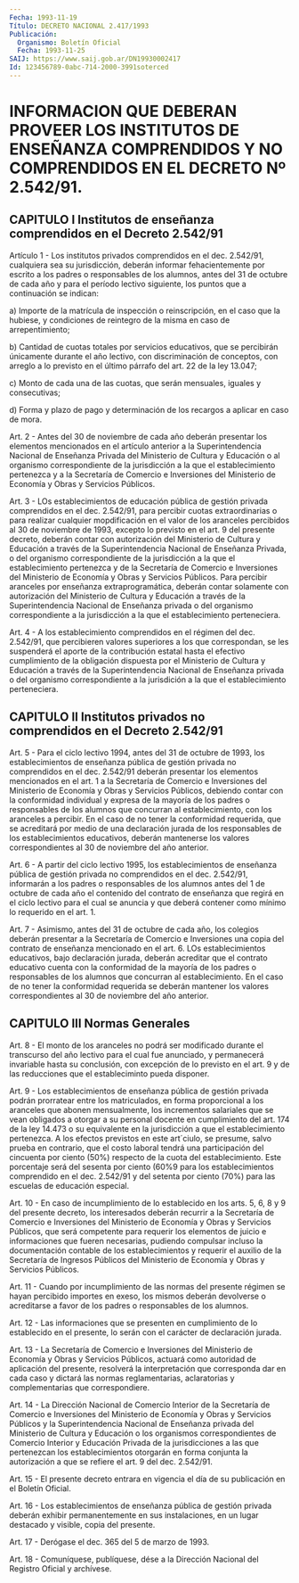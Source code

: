 ```yaml
---
Fecha: 1993-11-19
Título: DECRETO NACIONAL 2.417/1993
Publicación:
  Organismo: Boletín Oficial
  Fecha: 1993-11-25
SAIJ: https://www.saij.gob.ar/DN19930002417
Id: 123456789-0abc-714-2000-3991soterced
---
```

# INFORMACION QUE DEBERAN PROVEER LOS INSTITUTOS DE ENSEÑANZA COMPRENDIDOS Y NO COMPRENDIDOS EN EL DECRETO Nº 2.542/91.

## CAPITULO I Institutos de enseñanza comprendidos en el Decreto 2.542/91

<a id="1"></a>
Artículo 1 - Los institutos privados comprendidos en el dec. 2.542/91, cualquiera sea su jurisdicción, deberán informar fehacientemente por escrito a los padres o responsables de los alumnos, antes del 31 de octubre de cada año y para el período lectivo siguiente, los puntos que a continuación se indican:

a) Importe de la matrícula de inspección o reinscripción, en el caso que la hubiese, y condiciones de reintegro de la misma en caso de arrepentimiento;

b) Cantidad de cuotas totales por servicios educativos, que se percibirán únicamente durante el año lectivo, con discriminación de conceptos, con arreglo a lo previsto en el último párrafo del art. 22 de la ley 13.047;

c) Monto de cada una de las cuotas, que serán mensuales, iguales y consecutivas;

d) Forma y plazo de pago y determinación de los recargos a aplicar en caso de mora.

<a id="2"></a>
Art. 2 - Antes del 30 de noviembre de cada año deberán presentar los elementos mencionados en el artículo anterior a la Superintendencia Nacional de Enseñanza Privada del Ministerio de Cultura y Educación o al organismo correspondiente de la jurisdicción a la que el establecimiento pertenezca y a la Secretaría de Comercio e Inversiones del Ministerio de Economía y Obras y Servicios Públicos.

<a id="3"></a>
Art. 3 - LOs establecimientos de educación pública de gestión privada comprendidos en el dec. 2.542/91, para percibir cuotas extraordinarias o para realizar cualquier mopdificación en el valor de los aranceles percibidos al 30 de noviembre de 1993, excepto lo previsto en el art. 9 del presente decreto, deberán contar con autorización del Ministerio de Cultura y Educación a través de la Superintendencia Nacional de Enseñanza Privada, o del organismo correspondiente de la jurisdicción a la que el establecimiento pertenezca y de la Secretaría de Comercio e Inversiones del Ministerio de Economía y Obras y Servicios Públicos. Para percibir aranceles por enseñanza extraprogramática, deberán contar solamente con autorización del Ministerio de Cultura y Educación a través de la Superintendencia Nacional de Enseñanza privada o del organismo correspondiente a la jurisdicción a la que el establecimiento perteneciera.

<a id="4"></a>
Art. 4 - A los establecimiento comprendidos en el régimen del dec. 2.542/91, que percibieren valores superiores a los que correspondan, se les suspenderá el aporte de la contribución estatal hasta el efectivo cumplimiento de la obligación dispuesta por el Ministerio de Cultura y Educación a través de la Superintendencia Nacional de Enseñanza privada o del organismo correspondiente a la jurisdición a la que el establecimiento perteneciera.

## CAPITULO II Institutos privados no comprendidos en el Decreto 2.542/91

<a id="5"></a>
Art. 5 - Para el ciclo lectivo 1994, antes del 31 de octubre de 1993, los establecimientos de enseñanza pública de gestión privada no comprendidos en el dec. 2.542/91 deberán presentar los elementos mencionados en el art. 1 a la Secretaría de Comercio e Inversiones del Ministerio de Economía y Obras y Servicios Públicos, debiendo contar con la conformidad individual y expresa de la mayoría de los padres o responsables de los alumnos que concurran al establecimiento, con los aranceles a percibir. En el caso de no tener la conformidad requerida, que se acreditará por medio de una declaración jurada de los responsables de los establecimientos educativos, deberán mantenerse los valores correspondientes al 30 de noviembre del año anterior.

<a id="6"></a>
Art. 6 - A partir del ciclo lectivo 1995, los establecimientos de enseñanza pública de gestión privada no comprendidos en el dec. 2.542/91, informarán a los padres o responsables de los alumnos antes del 1 de octubre de cada año el contenido del contrato de enseñanza que regirá en el ciclo lectivo para el cual se anuncia y que deberá contener como mínimo lo requerido en el art. 1.

<a id="7"></a>
Art. 7 - Asimismo, antes del 31 de octubre de cada año, los colegios deberán presentar a la Secretaría de Comercio e Inversiones una copia del contrato de enseñanza mencionado en el art. 6. LOs establecimientos educativos, bajo declaración jurada, deberán acreditar que el contrato educativo cuenta con la conformidad de la mayoría de los padres o responsables de los alumnos que concurran al establecimiento. En el caso de no tener la conformidad requerida se deberán mantener los valores correspondientes al 30 de noviembre del año anterior.

## CAPITULO III Normas Generales

<a id="8"></a>
Art. 8 - El monto de los aranceles no podrá ser modificado durante el transcurso del año lectivo para el cual fue anunciado, y permanecerá invariable hasta su conclusión, con excepción de lo previsto en el art. 9 y de las reducciones que el estableciminto pueda disponer.

<a id="9"></a>
Art. 9 - Los establecimientos de enseñanza pública de gestión privada podrán prorratear entre los matriculados, en forma proporcional a los aranceles que abonen mensualmente, los incrementos salariales que se vean obligados a otorgar a su personal docente en cumplimiento del art. 174 de la ley 14.473 o su equivalente en la jurisdicción a que el establecimiento pertenezca. A los efectos previstos en este art´ciulo, se presume, salvo prueba en contrario, que el costo laboral tendrá una participación del cincuenta por ciento (50%) respecto de la cuota del establecimiento. Este porcentaje será del sesenta por ciento (60%9 para los establecimientos comprendido en el dec. 2.542/91 y del setenta por ciento (70%) para las escuelas de educación especial.

<a id="10"></a>
Art. 10 - En caso de incumplimiento de lo establecido en los arts. 5, 6, 8 y 9 del presente decreto, los interesados deberán recurrir a la Secretaría de Comercio e Inversiones del Ministerio de Economía y Obras y Servicios Públicos, que será competente para requerir los elementos de juicio e informaciones que fueren necesarias, pudiendo compulsar incluso la documentación contable de los establecimientos y requerir el auxilio de la Secretaría de Ingresos Públicos del Ministerio de Economía y Obras y Servicios Públicos.

<a id="11"></a>
Art. 11 - Cuando por incumplimiento de las normas del presente régimen se hayan percibido importes en exeso, los mismos deberán devolverse o acreditarse a favor de los padres o responsables de los alumnos.

<a id="12"></a>
Art. 12 - Las informaciones que se presenten en cumplimiento de lo establecido en el presente, lo serán con el carácter de declaración jurada.

<a id="13"></a>
Art. 13 - La Secretaría de Comercio e Inversiones del Ministerio de Economía y Obras y Servicios Públicos, actuará como autoridad de aplicación del presente, resolverá la interpretación que corresponda dar en cada caso y dictará las normas reglamentarias, aclaratorias y complementarias que correspondiere.

<a id="14"></a>
Art. 14 - La Dirección Nacional de Comercio Interior de la Secretaría de Comercio e Inversiones del Ministerio de Economía y Obras y Servicios Públicos y la Superintendencia Nacional de Enseñanza privada del Ministerio de Cultura y Educación o los organismos correspondientes de Comercio Interior y Educación Privada de la jurisdicciones a las que pertenezcan los establecimientos otorgarán en forma conjunta la autorización a que se refiere el art. 9 del dec. 2.542/91.

<a id="15"></a>
Art. 15 - El presente decreto entrara en vigencia el día de su publicación en el Boletín Oficial.

<a id="16"></a>
Art. 16 - Los establecimientos de enseñanza pública de gestión privada deberán exhibir permanentemente en sus instalaciones, en un lugar destacado y visible, copia del presente.

<a id="17"></a>
Art. 17 - Derógase el dec. 365 del 5 de marzo de 1993.

<a id="18"></a>
Art. 18 - Comuníquese, publíquese, dése a la Dirección Nacional del Registro Oficial y archívese.